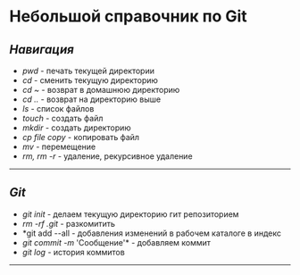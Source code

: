# **Небольшой справочник по Git**

## *__Навигация__*  
- *pwd* - печать текущей директории  
- *cd* - сменить текущую директорию  
- *cd ~* - возврат в домашнюю директорию  
- *cd ..* - возврат на директорию выше  
- *ls* - список файлов  
- *touch* - создать файл  
- *mkdir* - создать директорию  
- *cp file copy* - копировать файл  
- *mv* - перемещение  
- *rm, rm -r* - удаление, рекурсивное удаление  
----------------------------------------------
## *_Git_*  
- *git init* - делаем текущую директорию гит репозиторием  
- *rm -rf .git* - разкомитить  
- *git add --all - добавления изменений в рабочем каталоге в индекс  
- *git commit -m* 'Сообщение'* - добавляем коммит  
- *git log* - история коммитов  
----------------------------------------------
